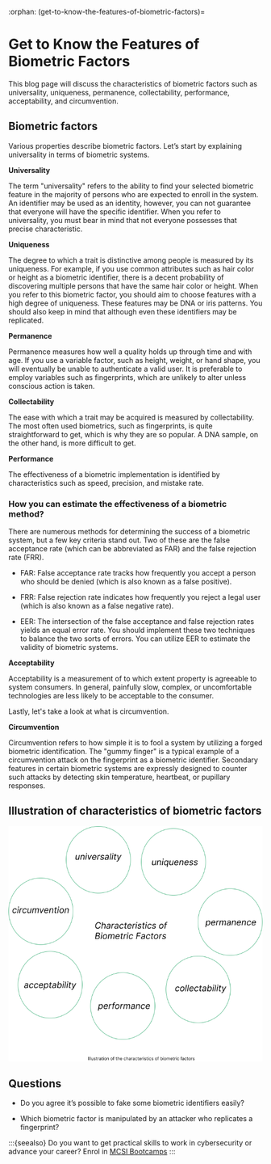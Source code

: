 :orphan:
(get-to-know-the-features-of-biometric-factors)=
# Get to Know the Features of Biometric Factors
 
This blog page will discuss the characteristics of biometric factors such as universality, uniqueness, permanence, collectability, performance, acceptability, and circumvention.

## Biometric factors

Various properties describe biometric factors. Let’s start by explaining universality in terms of biometric systems.

**Universality**

The term "universality" refers to the ability to find your selected biometric feature in the majority of persons who are expected to enroll in the system. An identifier may be used as an identity, however, you can not guarantee that everyone will have the specific identifier. When you refer to universality, you must bear in mind that not everyone possesses that precise characteristic.

**Uniqueness**

The degree to which a trait is distinctive among people is measured by its uniqueness. For example, if you use common attributes such as hair color or height as a biometric identifier, there is a decent probability of discovering multiple persons that have the same hair color or height. When you refer to this biometric factor, you should aim to choose features with a high degree of uniqueness. These features may be DNA or iris patterns. You should also keep in mind that although even these identifiers may be replicated.

**Permanence**

Permanence measures how well a quality holds up through time and with age. If you use a variable factor, such as height, weight, or hand shape, you will eventually be unable to authenticate a valid user. It is preferable to employ variables such as fingerprints, which are unlikely to alter unless conscious action is taken.

**Collectability**

The ease with which a trait may be acquired is measured by collectability. The most often used biometrics, such as fingerprints, is quite straightforward to get, which is why they are so popular. A DNA sample, on the other hand, is more difficult to get.

**Performance**

The effectiveness of a biometric implementation is identified by characteristics such as speed, precision, and mistake rate.

### How you can estimate the effectiveness of a biometric method?

There are numerous methods for determining the success of a biometric system, but a few key criteria stand out. Two of these are the false acceptance rate (which can be abbreviated as FAR) and the false rejection rate (FRR).

- FAR: False acceptance rate tracks how frequently you accept a person who should be denied (which is also known as a false positive).
  
- FRR: False rejection rate indicates how frequently you reject a legal user (which is also known as a false negative rate).

- EER: The intersection of the false acceptance and false rejection rates yields an equal error rate. You should implement these two techniques to balance the two sorts of errors. You can utilize EER to estimate the validity of biometric systems.

**Acceptability**

Acceptability is a measurement of to which extent property is agreeable to system consumers. In general, painfully slow, complex, or uncomfortable technologies are less likely to be acceptable to the consumer.

Lastly, let's take a look at what is circumvention.

**Circumvention**

Circumvention refers to how simple it is to fool a system by utilizing a forged biometric identification. The "gummy finger" is a typical example of a circumvention attack on the fingerprint as a biometric identifier. Secondary features in certain biometric systems are expressly designed to counter such attacks by detecting skin temperature, heartbeat, or pupillary responses.

## Illustration of characteristics of biometric factors

![alt img](images/biometric-factors.png)

## Questions

- Do you agree it’s possible to fake some biometric identifiers easily?

- Which biometric factor is manipulated by an attacker who replicates a fingerprint?

:::{seealso}
Do you want to get practical skills to work in cybersecurity or advance your career? Enrol in [MCSI Bootcamps](https://www.mosse-institute.com/bootcamps.html)
:::